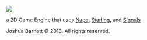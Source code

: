 ![](https://raw.github.com/SyntheCypher/Flat2D/master/logo/logo.png)

a 2D Game Engine that uses [Nape](http://napephys.com/), [Starling](http://gamua.com/starling/), and [Signals](https://github.com/robertpenner/as3-signals)

Joshua Barnett &copy; 2013. All rights reserved.